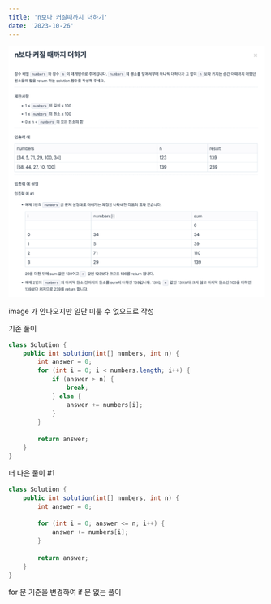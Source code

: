```yaml
---
title: 'n보다 커질때까지 더하기'
date: '2023-10-26'
---
```



![sum_of_lists_mort_than_n_path](/nextjs-blog/public/images/sum-of-lists-more-than-n.png)

image 가 안나오지만 일단 미룰 수 없으므로 작성

기존 풀이
```java
class Solution {
    public int solution(int[] numbers, int n) {
        int answer = 0;
        for (int i = 0; i < numbers.length; i++) {
            if (answer > n) {
                break;
            } else {
                answer += numbers[i];
            }
        }

        return answer;
    }
}
```

더 나은 풀이 #1
```java
class Solution {
    public int solution(int[] numbers, int n) {
        int answer = 0;

        for (int i = 0; answer <= n; i++) {
            answer += numbers[i];
        }

        return answer;
    }
}
```
for 문 기준을 변경하여 if 문 없는 풀이